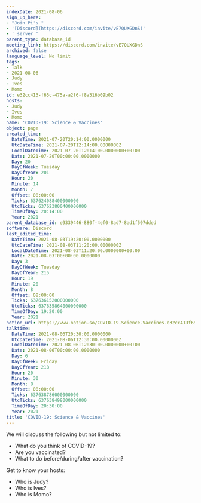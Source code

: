 ```yaml
---
indexDate: 2021-08-06
sign_up_here:
- "Join Pi's "
- '[Discord](https://discord.com/invite/vE7QUXGDnS)'
- ' server '
parent_type: database_id
meeting_link: https://discord.com/invite/vE7QUXGDnS
archived: false
language_level: No limit
tags:
- Talk
- 2021-08-06
- Judy
- Ives
- Momo
id: e32cc413-f65c-475a-a2f6-f8a516b09b02
hosts:
- Judy
- Ives
- Momo
name: 'COVID-19: Science & Vaccines'
object: page
created_time:
  DateTime: 2021-07-20T20:14:00.0000000
  UtcDateTime: 2021-07-20T12:14:00.0000000Z
  LocalDateTime: 2021-07-20T12:14:00.0000000+00:00
  Date: 2021-07-20T00:00:00.0000000
  Day: 20
  DayOfWeek: Tuesday
  DayOfYear: 201
  Hour: 20
  Minute: 14
  Month: 7
  Offset: 08:00:00
  Ticks: 637624088400000000
  UtcTicks: 637623800400000000
  TimeOfDay: 20:14:00
  Year: 2021
parent_database_id: e9339446-880f-4ef0-8ad7-8ad1f507dded
software: Discord
last_edited_time:
  DateTime: 2021-08-03T19:20:00.0000000
  UtcDateTime: 2021-08-03T11:20:00.0000000Z
  LocalDateTime: 2021-08-03T11:20:00.0000000+00:00
  Date: 2021-08-03T00:00:00.0000000
  Day: 3
  DayOfWeek: Tuesday
  DayOfYear: 215
  Hour: 19
  Minute: 20
  Month: 8
  Offset: 08:00:00
  Ticks: 637636152000000000
  UtcTicks: 637635864000000000
  TimeOfDay: 19:20:00
  Year: 2021
notion_url: https://www.notion.so/COVID-19-Science-Vaccines-e32cc413f65c475aa2f6f8a516b09b02
talktime:
  DateTime: 2021-08-06T20:30:00.0000000
  UtcDateTime: 2021-08-06T12:30:00.0000000Z
  LocalDateTime: 2021-08-06T12:30:00.0000000+00:00
  Date: 2021-08-06T00:00:00.0000000
  Day: 6
  DayOfWeek: Friday
  DayOfYear: 218
  Hour: 20
  Minute: 30
  Month: 8
  Offset: 08:00:00
  Ticks: 637638786000000000
  UtcTicks: 637638498000000000
  TimeOfDay: 20:30:00
  Year: 2021
title: 'COVID-19: Science & Vaccines'
---
```



We will discuss the following but not limited to:
   - What do you think of COVID-19?
   - Are you vaccinated?
   - What to do before/during/after vaccination?

Get to know your hosts:
   - Who is Judy?
   - Who is Ives?
   - Who is Momo?



